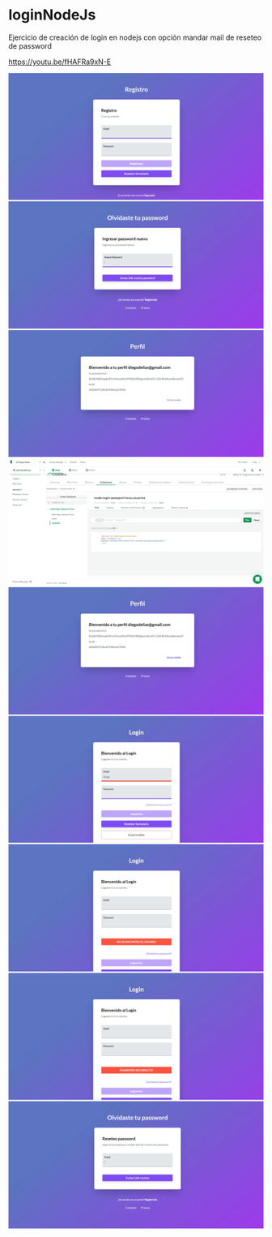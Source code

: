 # loginNodeJs
Ejercicio de creación de login en nodejs con opción mandar mail de reseteo de  password

https://youtu.be/fHAFRa9xN-E 

![](fotos/1.jpg)
![](fotos/2.jpg)
![](fotos/3.jpg)
![](fotos/4.jpg)
![](fotos/5.jpg)
![](fotos/6.jpg)
![](fotos/7.jpg)
![](fotos/8.jpg)
![](fotos/9.jpg)
